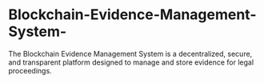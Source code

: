 # Blockchain-Evidence-Management-System-
The Blockchain Evidence Management System is a decentralized, secure, and transparent platform designed to manage and store evidence for legal proceedings. 
